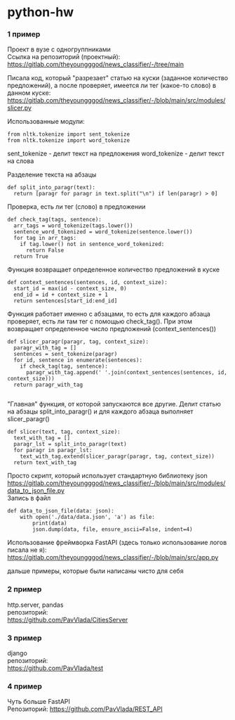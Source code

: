 # python-hw
### 1 пример
Проект в вузе с одногруппниками  
Ссылка на репозиторий (проектный):   
https://gitlab.com/theyoungggod/news_classifier/-/tree/main  

Писала код, который "разрезает" статью на куски (заданное количество предложений), а после проверяет, имеется ли тег (какое-то слово) в данном куске:  
https://gitlab.com/theyoungggod/news_classifier/-/blob/main/src/modules/slicer.py  

Использованные модули:  
```
from nltk.tokenize import sent_tokenize
from nltk.tokenize import word_tokenize
```
sent_tokenize - делит текст на предложения
word_tokenize - делит текст на слова

Разделение текста на абзацы
```
def split_into_paragr(text):
  return [paragr for paragr in text.split("\n") if len(paragr) > 0]
```
Проверка, есть ли тег (слово) в предложении
```
def check_tag(tags, sentence):
  arr_tags = word_tokenize(tags.lower())
  sentence_word_tokenized = word_tokenize(sentence.lower())
  for tag in arr_tags:
    if tag.lower() not in sentence_word_tokenized:
      return False
  return True
```
Функция возвращает определенное количество предложений в куске
```
def context_sentences(sentences, id, context_size):
  start_id = max(id - context_size, 0)
  end_id = id + context_size + 1
  return sentences[start_id:end_id]
```
Функция работает именно с абзацами, то есть для каждого абзаца проверяет, есть ли там тег с помощью check_tag(). При этом возвращает определенное число предложений (context_sentences())
```
def slicer_paragr(paragr, tag, context_size):
  paragr_with_tag = []
  sentences = sent_tokenize(paragr)
  for id, sentence in enumerate(sentences):
    if check_tag(tag, sentence):
      paragr_with_tag.append(' '.join(context_sentences(sentences, id, context_size)))
  return paragr_with_tag
  
```
"Главная" функция, от которой запускаются все другие. Делит статью на абзацы split_into_paragr() и для каждого абзаца выполняет slicer_paragr()
```
def slicer(text, tag, context_size):
  text_with_tag = []
  paragr_lst = split_into_paragr(text)
  for paragr in paragr_lst:
    text_with_tag.extend(slicer_paragr(paragr, tag, context_size))
  return text_with_tag
```
Просто скрипт, который использует стандартную библиотеку json  
https://gitlab.com/theyoungggod/news_classifier/-/blob/main/src/modules/data_to_json_file.py  
Запись в файл  
```
def data_to_json_file(data: json):
    with open('./data/data.json', 'a') as file:
        print(data)
        json.dump(data, file, ensure_ascii=False, indent=4)
```
Использование фреймворка FastAPI (здесь только использование логов писала не я):
https://gitlab.com/theyoungggod/news_classifier/-/blob/main/src/app.py  

дальше примеры, которые были написаны чисто для себя
### 2 пример 
http.server, pandas   
репозиторий:  
https://github.com/PavVlada/CitiesServer  
### 3 пример
django  
репозиторий:  
https://github.com/PavVlada/test  
### 4 пример  
Чуть больше FastAPI  
Репозиторий:
https://github.com/PavVlada/REST_API
